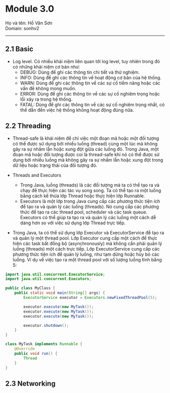 # Module 3.0

Họ và tên: Hồ Văn Sơn \
Domain: sonhv2 

---------------------------------------

## 2.1 Basic 

- Log level. Có nhiều khái niệm liên quan tới log level, tuy nhiên trong đó có những khái niệm cơ bản như: 
    - DEBUG: Dùng để ghi các thông tin chi tiết và thử nghiệm.
    - INFO: Dùng để ghi các thông tin về hoạt động cơ bản của hệ thống.
    - WARN: Dùng để ghi các thông tin về các sự cố tiềm năng hoặc các vấn đề không mong muốn.
    - ERROR: Dùng để ghi các thông tin về các sự cố nghiêm trọng hoặc lỗi xảy ra trong hệ thống.
    - FATAL: Dùng để ghi các thông tin về các sự cố nghiêm trọng nhất, có thể dẫn đến việc hệ thống không hoạt động đúng nữa.


## 2.2 Threading 

- Thread-safe là khái niệm để chỉ việc một đoạn mã hoặc một đối tượng có thể được sử dụng bởi nhiều luồng (thread) cùng một lúc mà không gây ra sự nhầm lẫn hoặc xung đột giữa các luồng đó. Trong Java, một đoạn mã hoặc đối tượng được coi là thread-safe khi nó có thể được sử dụng bởi nhiều luồng mà không gây ra sự nhầm lẫn hoặc xung đột trong dữ liệu hoặc trạng thái của đối tượng đó.

- Threads and Executors
    - Trong Java, luồng (threads) là các đối tượng mà ta có thể tạo ra và chạy để thực hiện các tác vụ song song. Ta có thể tạo ra một luồng bằng cách kế thừa lớp Thread hoặc thực hiện lớp Runnable.
    - Executors là một lớp trong Java cung cấp các phương thức tiện ích để tạo ra và quản lý các luồng (threads). Nó cung cấp các phương thức để tạo ra các thread pool, scheduler và các task queue. Executors có thể giúp ta tạo ra và quản lý các luồng một cách dễ dàng hơn so với việc sử dụng lớp Thread trực tiếp.

- Trong Java, ta có thể sử dụng lớp Executor và ExecutorService để tạo ra và quản lý một thread pool. Lớp Executor cung cấp một cách để thực hiện các task bất đồng bộ (asynchronously) mà không cần phải quản lý luồng (threads) một cách trực tiếp. Lớp ExecutorService cung cấp các phương thức tiện ích để quản lý luồng, như tạm dừng hoặc hủy bỏ các luồng. Ví dụ về việc tạo ra một thread pool với số lượng luồng tĩnh bằng 5:

```Java
import java.util.concurrent.ExecutorService;
import java.util.concurrent.Executors;

public class MyClass {
    public static void main(String[] args) {
        ExecutorService executor = Executors.newFixedThreadPool(5);

        executor.execute(new MyTask());
        executor.execute(new MyTask());
        executor.execute(new MyTask());

        executor.shutdown();
    }
}

class MyTask implements Runnable {
    @Override
    public void run() {
        Thread
    }
}
```

## 2.3 Networking 

